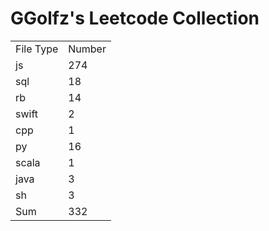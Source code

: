 # GGolfz's Leetcode Collection

<table><tr><td>File Type</td><td>Number</td></tr><tr><td>js</td><td>274</td></tr><tr><td>sql</td><td>18</td></tr><tr><td>rb</td><td>14</td></tr><tr><td>swift</td><td>2</td></tr><tr><td>cpp</td><td>1</td></tr><tr><td>py</td><td>16</td></tr><tr><td>scala</td><td>1</td></tr><tr><td>java</td><td>3</td></tr><tr><td>sh</td><td>3</td></tr><tr><td>Sum</td><td>332</td></tr></table>